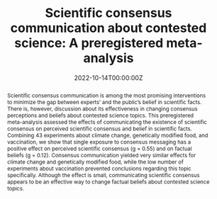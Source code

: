 ---
title: "Scientific consensus communication about contested science: A preregistered meta-analysis"

# Authors
# If you created a profile for a user (e.g. the default `admin` user), write the username (folder name) here 
# and it will be replaced with their full name and linked to their profile.
authors:
- admin
- Gabi Schaap
- Harm Veling
- Jonathan van 't Riet
- Moniek Buijzen

date: "2022-10-14T00:00:00Z"
doi: "https://doi.org/10.1177/09567976221083219"

# Schedule page publish date (NOT publication's date).
publishDate: "2022-02-07T00:00:00Z"

# Publication type.
# Legend: 0 = Uncategorized; 1 = Conference paper; 2 = Journal article;
# 3 = Preprint / Working Paper; 4 = Report; 5 = Book; 6 = Book section;
# 7 = Thesis; 8 = Patent
publication_types: ["2"]

# Publication name and optional abbreviated publication name.
publication: In *Psychological Science*
publication_short: In *Psychological Science*

abstract: Scientific consensus communication is among the most promising interventions to minimize the gap between experts’ and the public’s belief in scientific facts. There is, however, discussion about its effectiveness in changing consensus perceptions and beliefs about contested science topics. This preregistered meta-analysis assessed the effects of communicating the existence of scientific consensus on perceived scientific consensus and belief in scientific facts. Combining 43 experiments about climate change, genetically modified food, and vaccination, we show that single exposure to consensus messaging has a positive effect on perceived scientific consensus (g = 0.55) and on factual beliefs (g = 0.12). Consensus communication yielded very similar effects for climate change and genetically modified food, while the low number of experiments about vaccination prevented conclusions regarding this topic specifically. Although the effect is small, communicating scientific consensus appears to be an effective way to change factual beliefs about contested science topics.

# Summary. An optional shortened abstract.
summary: 

tags: []

# Display this page in the Featured widget?
featured: true

# Custom links (uncomment lines below)
# links:
# - name: Custom Link
#   url: http://example.org

url_pdf: 'https://doi.org/10.1177/09567976221083219'
url_code: 'https://osf.io/9gnkc/'
url_dataset: 'https://osf.io/9gnkc/'
url_poster: ''
url_project: ''
url_slides: ''
url_source: ''
url_video: ''

# Featured image
# To use, add an image named `featured.jpg/png` to your page's folder. 
image:
  caption: 'Image credit: '
  focal_point: ""
  preview_only: false

---